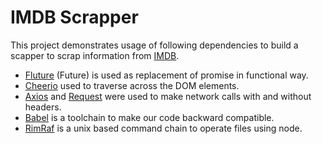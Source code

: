 # IMDB Scrapper

This project demonstrates usage of following dependencies to build a scapper to scrap information from [IMDB](https://www.imdb.com/?ref_=nv_home).

- [Fluture](https://github.com/fluture-js/Fluture) (Future) is used as replacement of promise in functional way.
- [Cheerio](https://github.com/cheeriojs/cheerio) used to traverse across the DOM elements.
- [Axios](https://github.com/axios/axios) and [Request](https://github.com/request/request) were used to make network calls with and without headers.
- [Babel](https://github.com/babel/babel) is a toolchain to make our code backward compatible.
- [RimRaf](https://github.com/isaacs/rimraf) is a unix based command chain to operate files using node.
